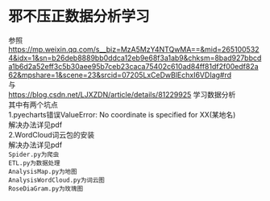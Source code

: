 # 邪不压正数据分析学习
参照<Br/>
https://mp.weixin.qq.com/s__biz=MzA5MzY4NTQwMA==&mid=2651005324&idx=1&sn=b26deb8889bb0ddca12eb9e68f3a1ab9&chksm=8bad927bbcda1b6d2a52eff3c5b30aee95b7ceb23caca75402c610ad84ff81df2f00edf82a62&mpshare=1&scene=23&srcid=07205LxCeDwBlEchxI6VDIag#rd
<Br/>与<Br/>
https://blog.csdn.net/LJXZDN/article/details/81229925
学习数据分析<Br/>
其中有两个坑点<Br/>
1.pyecharts错误ValueError: No coordinate is specified for XX(某地名)<Br/>
解决办法详见pdf<Br/>
2.WordCloud词云包的安装<Br/>
解决办法详见pdf<Br/>
`Spider.py为爬虫`<Br/>
`ETL.py为数据处理`<Br/>
`AnalysisMap.py为地图`<Br/>
`AnalysisWordCloud.py为词云图`<Br/>
`RoseDiaGram.py为玫瑰图`
